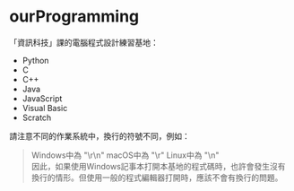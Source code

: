 # ourProgramming
「資訊科技」課的電腦程式設計練習基地：

* Python
* C
* C++
* Java
* JavaScript
* Visual Basic
* Scratch

請注意不同的作業系統中，換行的符號不同，例如：  
>Windows中為  "\r\n"
>macOS中為 "\r"
>Linux中為 "\n"  
因此，如果使用Windows記事本打開本基地的程式碼時，也許會發生沒有換行的情形。但使用一般的程式編輯器打開時，應該不會有換行的問題。

